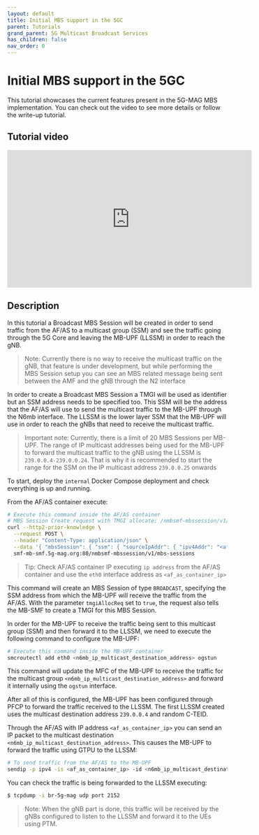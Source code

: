 ```yaml
---
layout: default
title: Initial MBS support in the 5GC
parent: Tutorials
grand_parent: 5G Multicast Broadcast Services
has_children: false
nav_order: 0
---
```


# Initial MBS support in the 5GC

This tutorial showcases the current features present in the 5G-MAG MBS implementation. You can check out the video to see more details or follow the write-up tutorial.

## Tutorial video

<iframe width="560" height="315" src="https://www.youtube.com/embed/lJh2F0xXxpE?si=qtvABXQwNoHkaveH" title="YouTube video player" frameborder="0" allow="accelerometer; autoplay; clipboard-write; encrypted-media; gyroscope; picture-in-picture; web-share" referrerpolicy="strict-origin-when-cross-origin" allowfullscreen></iframe>

## Description

In this tutorial a Broadcast MBS Session will be created in order to send traffic from the AF/AS to a multicast group (SSM) and see the traffic going through the 5G Core and leaving the MB-UPF (LLSSM) in order to reach the gNB.

> Note: Currently there is no way to receive the multicast traffic on the gNB, that feature is under development, but while performing the MBS Session setup you can see an MBS related message being sent between the AMF and the gNB through the N2 interface

In order to create a Broadcast MBS Session a TMGI will be used as identifier but an SSM address needs to be specified too. This SSM will be the address that the AF/AS will use to send the multicast traffic to the MB-UPF through the N6mb interface. The LLSSM is the lower layer SSM that the MB-UPF will use in order to reach the gNBs that need to receive the multicast traffic.

> Important note: Currently, there is a limit of 20 MBS Sessions per MB-UPF. The range of IP multicast addresses being used for the MB-UPF to forward the multicast traffic to the gNB using the LLSSM is `239.0.0.4-239.0.0.24`. That is why it is recommended to start the range for the SSM on the IP multicast address `239.0.0.25` onwards

To start, deploy the `internal` Docker Compose deployment and check everything is up and running.

From the AF/AS container execute:

```bash
# Execute this command inside the AF/AS container
# MBS Session Create request with TMGI allocate: /nmbsmf-mbssession/v1/mbs-sessions with multicast source
curl --http2-prior-knowledge \
  --request POST \
  --header "Content-Type: application/json" \
  --data '{ "mbsSession": { "ssm": { "sourceIpAddr": { "ipv4Addr": "<af_as_container_ip>" }, "destIpAddr": { "ipv4Addr": "<n6mb_ip_multicast_destination_address>" } },"tmgiAllocReq": true, "serviceType":"BROADCAST" } }' \
  smf-mb-smf.5g-mag.org:80/nmbsmf-mbssession/v1/mbs-sessions
```

> Tip: Check AF/AS container IP executing `ip address` from the AF/AS container and use the `eth0` interface address as `<af_as_container_ip>`

This command will create an MBS Session of type `BROADCAST`, specifying the SSM address from which the MB-UPF will receive the traffic from the AF/AS. With the parameter `tmgiAllocReq` set to `true`, the request also tells the MB-SMF to create a TMGI for this MBS Session.

In order for the MB-UPF to receive the traffic being sent to this multicast group (SSM) and then forward it to the LLSSM, we need to execute the following command to configure the MB-UPF:

```bash
# Execute this command inside the MB-UPF container
smcroutectl add eth0 <n6mb_ip_multicast_destination_address> ogstun
```

This command will update the MFC of the MB-UPF to receive the traffic for the multicast group `<n6mb_ip_multicast_destination_address>` and forward it internally using the `ogstun` interface.

After all of this is configured, the MB-UPF has been configured through PFCP to forward the traffic received to the LLSSM. The first LLSSM created uses the multicast destination address `239.0.0.4` and random C-TEID.

Through the AF/AS with IP address `<af_as_container_ip>` you can send an IP packet to the multicast destination `<n6mb_ip_multicast_destination_address>`. This causes the MB-UPF to forward the traffic using GTPU to the LLSSM:

```bash
# To send traffic from the AF/AS to the MB-UPF
sendip -p ipv4 -is <af_as_container_ip> -id <n6mb_ip_multicast_destination_address> upf-mb-upf.5g-mag.org
```

You can check the traffic is being forwarded to the LLSSM executing:

```bash
$ tcpdump -i br-5g-mag udp port 2152
```

> Note: When the gNB part is done, this traffic will be received by the gNBs configured to listen to the LLSSM and forward it to the UEs using PTM.
